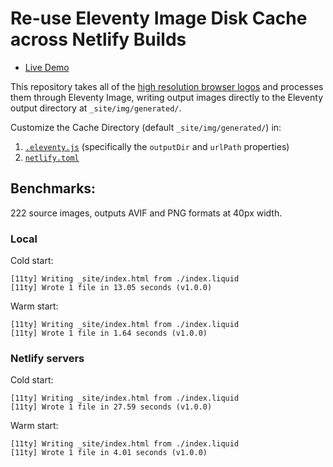 # Re-use Eleventy Image Disk Cache across Netlify Builds

* [Live Demo](https://demo-eleventy-img-netlify-cache.netlify.app/)

This repository takes all of the [high resolution browser logos](https://github.com/alrra/browser-logos) and processes them through Eleventy Image, writing output images directly to the Eleventy output directory at `_site/img/generated/`.

Customize the Cache Directory (default `_site/img/generated/`) in:
1. [`.eleventy.js`](https://github.com/11ty/demo-eleventy-img-netlify-cache/blob/main/.eleventy.js) (specifically the `outputDir` and `urlPath` properties)
1. [`netlify.toml`](https://github.com/11ty/demo-eleventy-img-netlify-cache/blob/main/netlify.toml)

## Benchmarks:

222 source images, outputs AVIF and PNG formats at 40px width.

### Local

Cold start:

```
[11ty] Writing _site/index.html from ./index.liquid
[11ty] Wrote 1 file in 13.05 seconds (v1.0.0)
```

Warm start:

```
[11ty] Writing _site/index.html from ./index.liquid
[11ty] Wrote 1 file in 1.64 seconds (v1.0.0)
```

### Netlify servers

Cold start:

```
[11ty] Writing _site/index.html from ./index.liquid
[11ty] Wrote 1 file in 27.59 seconds (v1.0.0)
```

Warm start:

```
[11ty] Writing _site/index.html from ./index.liquid
[11ty] Wrote 1 file in 4.01 seconds (v1.0.0)
```